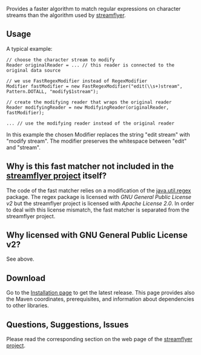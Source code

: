 Provides a faster algorithm to match regular expressions on character streams than the algorithm used by [streamflyer](http://code.google.com/p/streamflyer/).

## Usage ##

A typical example:
```
// choose the character stream to modify
Reader originalReader = ... // this reader is connected to the original data source

// we use FastRegexModifier instead of RegexModifier
Modifier fastModifier = new FastRegexModifier("edit(\\s+)stream", Pattern.DOTALL, "modify$1stream");

// create the modifying reader that wraps the original reader
Reader modifyingReader = new ModifyingReader(originalReader, fastModifier);

... // use the modifying reader instead of the original reader
```

In this example the chosen Modifier replaces the string "edit stream" with "modify stream". The modifier preserves the whitespace between "edit" and "stream".

## Why is this fast matcher not included in the [streamflyer project](http://code.google.com/p/streamflyer/) itself? ##

The code of the fast matcher relies on a modification of the
[java.util.regex](http://docs.oracle.com/javase/6/docs/api/java/util/regex/package-summary.html) package. The regex package is licensed with _GNU General Public License v2_ but the streamflyer project is licensed with _Apache License 2.0_. In order to deal with this license mismatch, the fast matcher is separated from the streamflyer project.

## Why licensed with GNU General Public License v2? ##

See above.

## Download ##

Go to the
[Installation page](http://code.google.com/p/streamflyer-regex-fast/wiki/Installation)
to get the latest release. This page provides also the Maven coordinates, prerequisites, and information about dependencies to other libraries.

## Questions, Suggestions, Issues ##

Please read the corresponding section on the web page of the [streamflyer project](http://code.google.com/p/streamflyer/#Questions,_Suggestions,_Issues).